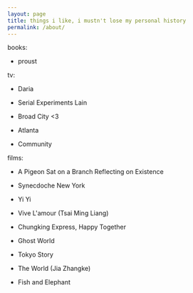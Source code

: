 ```yaml
---
layout: page
title: things i like, i mustn't lose my personal history
permalink: /about/
---
```


books:

- proust


tv:

- Daria

- Serial Experiments Lain

- Broad City <3

- Atlanta

- Community 


films:

- A Pigeon Sat on a Branch Reflecting on Existence

- Synecdoche New York

- Yi Yi

- Vive L'amour (Tsai Ming Liang)

- Chungking Express, Happy Together

- Ghost World 

- Tokyo Story

- The World (Jia Zhangke)

- Fish and Elephant
